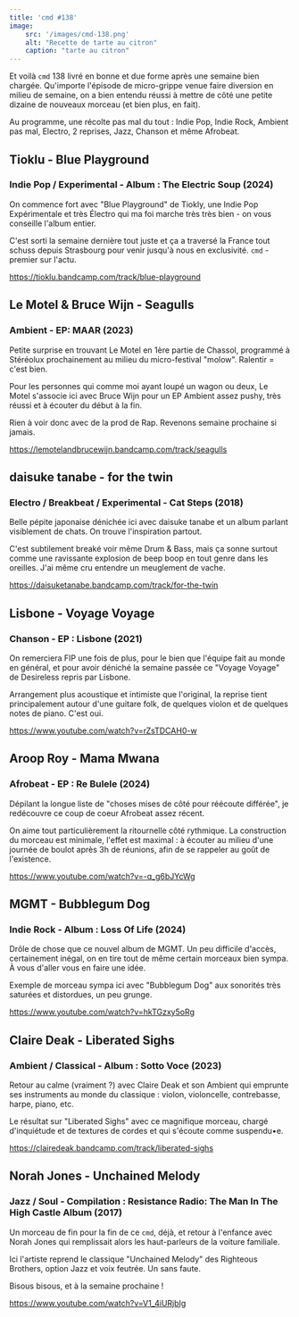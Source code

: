 ```yaml
---
title: 'cmd #138'
image:  
    src: '/images/cmd-138.png'
    alt: "Recette de tarte au citron" 
    caption: "tarte au citron"
---
```


Et voilà `cmd` 138 livré en bonne et due forme après une semaine bien chargée. Qu'importe l'épisode de micro-grippe venue faire diversion en milieu de semaine, on a bien entendu réussi à mettre de côté une petite dizaine de nouveaux morceau (et bien plus, en fait).

Au programme, une récolte pas mal du tout : Indie Pop, Indie Rock, Ambient pas mal, Electro, 2 reprises, Jazz, Chanson et même Afrobeat.

## Tioklu - Blue Playground 
### Indie Pop / Experimental - Album : The Electric Soup (2024)

On commence fort avec "Blue Playground" de Tiokly, une Indie Pop Expérimentale et très Électro qui ma foi marche très très bien - on vous conseille l'album entier.

C'est sorti la semaine dernière tout juste et ça a traversé la France tout schuss depuis Strasbourg pour venir jusqu'à nous en exclusivité. `cmd` - premier sur l'actu.

https://tioklu.bandcamp.com/track/blue-playground

## Le Motel & Bruce Wijn - Seagulls 
### Ambient - EP: MAAR (2023)

Petite surprise en trouvant Le Motel en 1ère partie de Chassol, programmé à Stéréolux prochainement au milieu du micro-festival "molow". Ralentir = c'est bien.

Pour les personnes qui comme moi ayant loupé un wagon ou deux, Le Motel s'associe ici avec Bruce Wijn pour un EP Ambient assez pushy, très réussi et à écouter du début à la fin. 

Rien à voir donc avec de la prod de Rap. Revenons semaine prochaine si jamais.

https://lemotelandbrucewijn.bandcamp.com/track/seagulls

## daisuke tanabe - for the twin 
### Electro / Breakbeat / Experimental - Cat Steps (2018)

Belle pépite japonaise dénichée ici avec daisuke tanabe et un album parlant visiblement de chats. On trouve l'inspiration partout.

C'est subtilement breaké voir même Drum & Bass, mais ça sonne surtout comme une ravissante explosion de beep boop en tout genre dans les oreilles. J'ai même cru entendre un meuglement de vache.

https://daisuketanabe.bandcamp.com/track/for-the-twin

## Lisbone - Voyage Voyage 
### Chanson - EP : Lisbone (2021)

On remerciera FIP une fois de plus, pour le bien que l'équipe fait au monde en général, et pour avoir déniché la semaine passée ce "Voyage Voyage" de Desireless repris par Lisbone. 

Arrangement plus acoustique et intimiste que l'original, la reprise tient principalement autour d'une guitare folk, de quelques violon et de quelques notes de piano. C'est oui.

https://www.youtube.com/watch?v=rZsTDCAH0-w

## Aroop Roy - Mama Mwana 
### Afrobeat - EP : Re Bulele (2024)

Dépilant la longue liste de "choses mises de côté pour réécoute différée", je redécouvre ce coup de coeur Afrobeat assez récent.

On aime tout particulièrement la ritournelle côté rythmique. La construction du morceau est minimale, l'effet est maximal : à écouter au milieu d'une journée de boulot après 3h de réunions, afin de se rappeler au goût de l'existence.

https://www.youtube.com/watch?v=-q_g6bJYcWg

## MGMT - Bubblegum Dog
### Indie Rock - Album : Loss Of Life (2024)

Drôle de chose que ce nouvel album de MGMT. Un peu difficile d'accès, certainement inégal, on en tire tout de même certain morceaux bien sympa. À vous d'aller vous en faire une idée.

Exemple de morceau sympa ici avec "Bubblegum Dog" aux sonorités très saturées et distordues, un peu grunge.

https://www.youtube.com/watch?v=hkTGzxy5oRg

## Claire Deak - Liberated Sighs
### Ambient / Classical - Album : Sotto Voce (2023)

Retour au calme (vraiment ?) avec Claire Deak et son Ambient qui emprunte ses instruments au monde du classique : violon, violoncelle, contrebasse, harpe, piano, etc.

Le résultat sur "Liberated Sighs" avec ce magnifique morceau, chargé d'inquiétude et de textures de cordes et qui s'écoute comme suspendu•e.

https://clairedeak.bandcamp.com/track/liberated-sighs

## Norah Jones - Unchained Melody 
### Jazz / Soul - Compilation : Resistance Radio: The Man In The High Castle Album (2017)

Un morceau de fin pour la fin de ce `cmd`, déjà, et retour à l'enfance avec Norah Jones qui remplissait alors les haut-parleurs de la voiture familiale.

Ici l'artiste reprend le classique "Unchained Melody" des Righteous Brothers, option Jazz et voix feutrée. Un sans faute.

Bisous bisous, et à la semaine prochaine !

https://www.youtube.com/watch?v=V1_4iURjbIg
